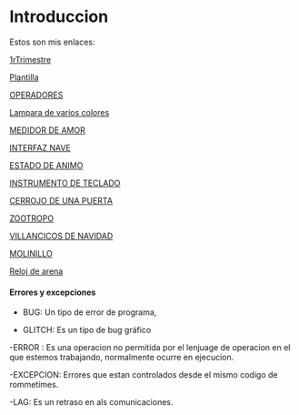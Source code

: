 
# Introduccion



Estos son mis enlaces:

[1rTrimestre](https://github.com/Ainhoa0512/1erTrimestre)

[Plantilla](https://github.com/Ainhoa0512/ARDUINO/blob/main/PLANTILLA.md)

[OPERADORES](https://github.com/Ainhoa0512/ARDUINO/blob/main/OPERADORES.md)

[Lampara de varios colores](https://github.com/Ainhoa0512/ARDUINO/blob/main/Lampara%20varios%20colores.md)

[MEDIDOR DE AMOR](https://github.com/Ainhoa0512/ARDUINO/blob/main/MEDIDOR%20DE%20AMOR.mdvhttps://github.com/Ainhoa0512/ARDUINO/blob/main/OPERADORES.md)

[INTERFAZ NAVE](https://github.com/Ainhoa0512/ARDUINO/blob/main/Interfaz%20de%20nave.md)

[ESTADO DE ANIMO](https://github.com/Ainhoa0512/ARDUINO/blob/main/estado%20de%20animo.md)

[INSTRUMENTO DE TECLADO](https://github.com/Ainhoa0512/ARDUINO/blob/main/Instrumento%20de%20teclado.md)

[CERROJO DE UNA PUERTA](https://github.com/Ainhoa0512/ARDUINO/blob/main/CERROJO%20DE%20UNA%20PUERTA.MD)

[ZOOTROPO](https://github.com/Ainhoa0512/ARDUINO/blob/main/zootropo.md)

[VILLANCICOS DE NAVIDAD](https://github.com/Ainhoa0512/ARDUINO/blob/main/villancicos%20de%20navidad.md)

[MOLINILLO](https://github.com/Ainhoa0512/ARDUINO/blob/main/molinillo.md)

[Reloj de arena](https://github.com/Ainhoa0512/ARDUINO/blob/main/Reloj%20de%20arena%20digital.MD)




 #### Errores y excepciones
 
- BUG: Un tipo de error de programa,

- GLITCH: Es un tipo de bug gráfico

-ERROR : Es una operacion no permitida por el lenjuage de operacion en el que estemos trabajando, normalmente ocurre en ejecucion.
 
-EXCEPCION: Errores que estan controlados desde el mismo codigo de rommetimes.

-LAG: Es un retraso en als comunicaciones.
 
